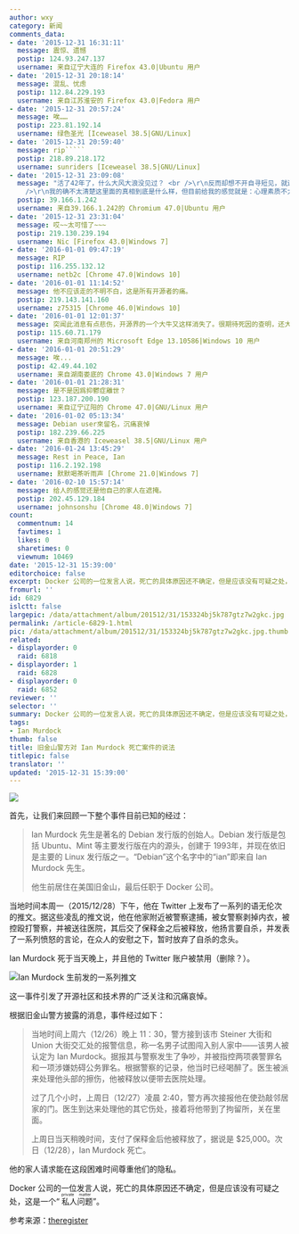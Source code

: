 ```yaml
---
author: wxy
category: 新闻
comments_data:
- date: '2015-12-31 16:31:11'
  message: 震惊、遗憾
  postip: 124.93.247.137
  username: 来自辽宁大连的 Firefox 43.0|Ubuntu 用户
- date: '2015-12-31 20:18:14'
  message: 混乱、忧虑
  postip: 112.84.229.193
  username: 来自江苏淮安的 Firefox 43.0|Fedora 用户
- date: '2015-12-31 20:57:24'
  message: 唉……
  postip: 223.81.192.14
  username: 绿色圣光 [Iceweasel 38.5|GNU/Linux]
- date: '2015-12-31 20:59:40'
  message: rip`````
  postip: 218.89.218.172
  username: sunriders [Iceweasel 38.5|GNU/Linux]
- date: '2015-12-31 23:09:08'
  message: "活了42年了，什么大风大浪没见过？ <br />\r\n反而却想不开自寻短见，就连自杀的原因都让我感觉摸不着头脑……<br />\r\n<br
    />\r\n我的确不太清楚这里面的真相到底是什么样，但目前给我的感觉就是：心理素质不太高，所以自杀？"
  postip: 39.166.1.242
  username: 来自39.166.1.242的 Chromium 47.0|Ubuntu 用户
- date: '2015-12-31 23:31:04'
  message: 哎~~太可惜了~~~
  postip: 219.130.239.194
  username: Nic [Firefox 43.0|Windows 7]
- date: '2016-01-01 09:47:19'
  message: RIP
  postip: 116.255.132.12
  username: netb2c [Chrome 47.0|Windows 10]
- date: '2016-01-01 11:14:52'
  message: 他不应该走的不明不白，这是所有开源者的痛。
  postip: 219.143.141.160
  username: z75315 [Chrome 46.0|Windows 10]
- date: '2016-01-01 12:01:37'
  message: 突闻此消息有点悲伤，开源界的一个大牛又这样消失了。很期待死因的查明，还大家一个真相
  postip: 115.60.71.179
  username: 来自河南郑州的 Microsoft Edge 13.10586|Windows 10 用户
- date: '2016-01-01 20:51:29'
  message: 唉...
  postip: 42.49.44.102
  username: 来自湖南娄底的 Chrome 43.0|Windows 7 用户
- date: '2016-01-01 21:28:31'
  message: 是不是因爲抑鬱症離世？
  postip: 123.187.200.190
  username: 来自辽宁辽阳的 Chrome 47.0|GNU/Linux 用户
- date: '2016-01-02 05:13:34'
  message: Debian user來留名，沉痛哀悼
  postip: 182.239.66.225
  username: 来自香港的 Iceweasel 38.5|GNU/Linux 用户
- date: '2016-01-24 13:45:29'
  message: Rest in Peace, Ian
  postip: 116.2.192.198
  username: 默默喝茶听雨声 [Chrome 21.0|Windows 7]
- date: '2016-02-10 15:57:14'
  message: 给人的感觉还是他自己的家人在遮掩。
  postip: 202.45.129.184
  username: johnsonshu [Chrome 48.0|Windows 7]
count:
  commentnum: 14
  favtimes: 1
  likes: 0
  sharetimes: 0
  viewnum: 10469
date: '2015-12-31 15:39:00'
editorchoice: false
excerpt: Docker 公司的一位发言人说，死亡的具体原因还不确定，但是应该没有可疑之处，这是一个“私人问题（private matter）”。
fromurl: ''
id: 6829
islctt: false
largepic: /data/attachment/album/201512/31/153324bj5k787gtz7w2gkc.jpg
permalink: /article-6829-1.html
pic: /data/attachment/album/201512/31/153324bj5k787gtz7w2gkc.jpg.thumb.jpg
related:
- displayorder: 0
  raid: 6818
- displayorder: 1
  raid: 6828
- displayorder: 0
  raid: 6852
reviewer: ''
selector: ''
summary: Docker 公司的一位发言人说，死亡的具体原因还不确定，但是应该没有可疑之处，这是一个“私人问题（private matter）”。
tags:
- Ian Murdock
thumb: false
title: 旧金山警方对 Ian Murdock 死亡案件的说法
titlepic: false
translator: ''
updated: '2015-12-31 15:39:00'
---
```


![](/data/attachment/album/201512/31/153324bj5k787gtz7w2gkc.jpg)


首先，让我们来回顾一下整个事件目前已知的经过：



> 
> Ian Murdock 先生是著名的 Debian 发行版的创始人。Debian 发行版是包括 Ubuntu、Mint 等主要发行版在内的源头，创建于 1993年，并现在依旧是主要的 Linux 发行版之一。“Debian”这个名字中的“ian”即来自 Ian Murdock 先生。
> 
> 
> 他生前居住在美国旧金山，最后任职于 Docker 公司。
> 
> 
> 


当地时间本周一（2015/12/28）下午，他在 Twitter 上发布了一系列的语无伦次的推文。据这些凌乱的推文说，他在他家附近被警察逮捕，被女警察剥掉内衣，被控殴打警察，并被送往医院，其后交了保释金之后被释放，他扬言要自杀，并发表了一系列愤怒的言论，在众人的安慰之下，暂时放弃了自杀的念头。


Ian Murdock 死于当天晚上，并且他的 Twitter 账户被禁用（删除？）。


![Ian Murdock 生前发的一系列推文](/data/attachment/album/201512/31/152123bpm69qbyodhs1obj.jpg)


这一事件引发了开源社区和技术界的广泛关注和沉痛哀悼。


根据旧金山警方披露的消息，事件经过如下：



> 
> 当地时间上周六（12/26）晚上 11：30，警方接到该市 Steiner 大街和 Union 大街交汇处的报警信息，称一名男子试图闯入别人家中——该男人被认定为 Ian Murdock。据报其与警察发生了争吵，并被指控两项袭警罪名和一项涉嫌妨碍公务罪名。根据警察的记录，他当时已经喝醉了。医生被派来处理他头部的擦伤，他被释放以便带去医院处理。
> 
> 
> 过了几个小时，上周日（12/27）凌晨 2:40，警方再次接报他在使劲敲邻居家的门。医生到达来处理他的其它伤处，接着将他带到了拘留所，关在里面。
> 
> 
> 上周日当天稍晚时间，支付了保释金后他被释放了，据说是 $25,000。次日（12/28），Ian Murdock 死亡。
> 
> 
> 


他的家人请求能在这段困难时间尊重他们的隐私。


Docker 公司的一位发言人说，死亡的具体原因还不确定，但是应该没有可疑之处，这是一个“<ruby> 私人问题 <rp>  （ </rp> <rt>  private matter </rt> <rp>  ） </rp></ruby>”。


参考来源：[theregister](http://www.theregister.co.uk/2015/12/30/ian_murdock_debian_founder/)